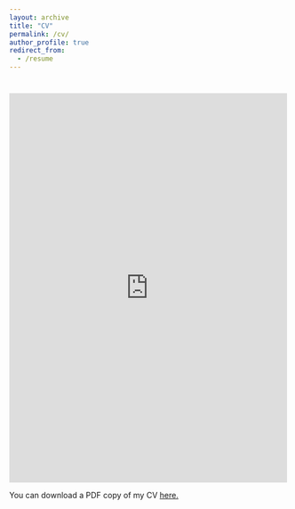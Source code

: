 ```yaml
---
layout: archive
title: "CV"
permalink: /cv/
author_profile: true
redirect_from:
  - /resume
---
```

<body>
      <h1></h1><embed src="https://drive.google.com/viewerng/viewer?embedded=true&url=http://john-seb.github.io/files/CV-John_Sebastian_Nov2020.pdf" width="500" height="700">
      <p>
        You can download a PDF copy of my CV <a href="http://john-seb.github.io/files/CV-John_Sebastian_Nov2020.pdf">here.</a>
      </p>
   </body>

